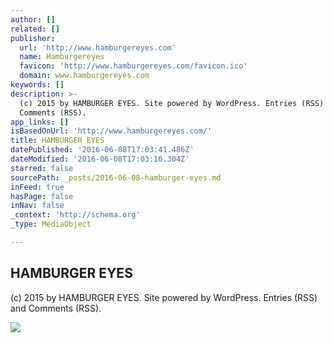```yaml
---
author: []
related: []
publisher:
  url: 'http://www.hamburgereyes.com'
  name: Hamburgereyes
  favicon: 'http://www.hamburgereyes.com/favicon.ico'
  domain: www.hamburgereyes.com
keywords: []
description: >-
  (c) 2015 by HAMBURGER EYES. Site powered by WordPress. Entries (RSS) and
  Comments (RSS).
app_links: []
isBasedOnUrl: 'http://www.hamburgereyes.com/'
title: HAMBURGER EYES
datePublished: '2016-06-08T17:03:41.486Z'
dateModified: '2016-06-08T17:03:10.304Z'
starred: false
sourcePath: _posts/2016-06-08-hamburger-eyes.md
inFeed: true
hasPage: false
inNav: false
_context: 'http://schema.org'
_type: MediaObject

---
```

<article style=""><h1>HAMBURGER EYES</h1><p>(c) 2015 by HAMBURGER EYES. Site powered by WordPress. Entries (RSS) and Comments (RSS).</p><img src="http://www.hamburgereyes.com/wp-content/uploads/2016/06/1464887827-640x800.jpg" /></article>